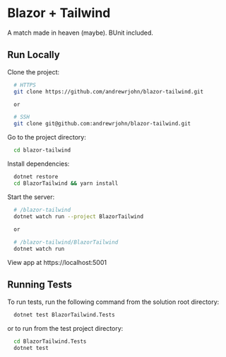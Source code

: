 
# Blazor + Tailwind

A match made in heaven (maybe). BUnit included.

## Run Locally

Clone the project:

```bash
  # HTTPS
  git clone https://github.com/andrewrjohn/blazor-tailwind.git

  or

  # SSH
  git clone git@github.com:andrewrjohn/blazor-tailwind.git
```

Go to the project directory:

```bash
  cd blazor-tailwind
```

Install dependencies:

```bash
  dotnet restore
  cd BlazorTailwind && yarn install
```

Start the server:

```bash
  # /blazor-tailwind
  dotnet watch run --project BlazorTailwind
  
  or

  # /blazor-tailwind/BlazorTailwind
  dotnet watch run
```
View app at https://localhost:5001


## Running Tests

To run tests, run the following command from the solution root directory:

```bash
  dotnet test BlazorTailwind.Tests
```
or to run from the test project directory:
```bash
  cd BlazorTailwind.Tests
  dotnet test
```